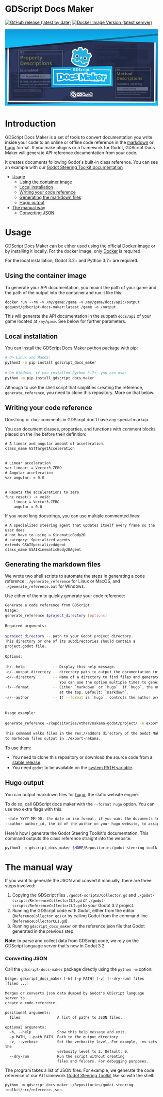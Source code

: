 # GDScript Docs Maker

[![GitHub release (latest by date)](https://img.shields.io/github/v/release/gdquest/gdscript-docs-maker)](https://github.com/GDQuest/gdscript-docs-maker) [![Docker Image Version (latest semver)](https://img.shields.io/docker/v/gdquest/gdscript-docs-maker?label=Docker%20tag&sort=semver)](https://hub.docker.com/repository/docker/gdquest/gdscript-docs-maker)

![Project banner](./assets/gdscript-docs-maker-banner.svg)

# Introduction

GDScript Docs Maker is a set of tools to convert documentation you write inside your code to an online or offline code reference in the [markdown](https://daringfireball.net/projects/markdown/syntax) or [hugo](https://gohugo.io/) format. If you make plugins or a framework for Godot, GDScript Docs Maker will generate API reference documentation from your code.

It creates documents following Godot's built-in class reference. You can see an example with our [Godot Steering Toolkit documentation](https://www.gdquest.com/docs/godot-steering-toolkit/reference/)

<!-- markdown-toc start - Don't edit this section. Run M-x markdown-toc-refresh-toc -->

- [Usage](#usage)
    * [Using the container image](#using-the-container-image)
    * [Local installation](#local-installation)
    * [Writing your code reference](#writing-your-code-reference)
    * [Generating the markdown files](#generating-the-markdown-files)
    * [Hugo output](#hugo-output)
- [The manual way](#the-manual-way)
    + [Converting JSON](#converting-json)

<!-- markdown-toc end -->

# Usage

GDScript Docs Maker can be either used using the official [Docker image](https://hub.docker.com/r/gdquest/gdscript-docs-maker) or by installing it locally. For the docker image, only [Docker](https://www.docker.com/get-started) is required.

For the local installation, Godot 3.2+ and Python 3.7+ are required.

## Using the container image

To generate your API documentation, you mount the path of your game and the path of the output into the container and run it like this:

```
docker run --rm -v /my/game:/game -v /my/game/docs/api:/output gdquest/gdscript-docs-maker:latest /game -o /output
```

This will generate the API documentation in the subpath `docs/api` of your game located at `/my/game`. See below for further parameters.

## Local installation

You can install the GDScript Docs Maker python package with pip:

```bash
# On Linux and MacOS:
python3 -m pip install gdscript_docs_maker

# On Windows, if you installed Python 3.7+, you can use:
python -m pip install gdscript_docs_maker
```

Although to use the shell script that simplifies creating the reference, `generate_reference`, you need to clone this repository. More on that below.

## Writing your code reference

Docstring or doc-comments in GDScript don't have any special markup.

You can document classes, properties, and functions with comment blocks placed on the line before their definition:

```gdscript
# A linear and angular amount of acceleration.
class_name GSTTargetAcceleration


# Linear acceleration
var linear: = Vector3.ZERO
# Angular acceleration
var angular: = 0.0


# Resets the accelerations to zero
func reset() -> void:
	linear = Vector3.ZERO
	angular = 0.0
```

If you need long docstrings, you can use multiple commented lines:

```
# A specialized steering agent that updates itself every frame so the user does
# not have to using a KinematicBody2D
# category: Specialized agents
extends GSAISpecializedAgent
class_name GSAIKinematicBody2DAgent
```

## Generating the markdown files

We wrote two shell scripts to automate the steps in generating a code reference: `./generate_reference` for Linux or MacOS, and `./generate_reference.bat` for Windows.

Use either of them to quickly generate your code reference:

```bash
Generate a code reference from GDScript
Usage:
generate_reference $project_directory [options]

Required arguments:

$project_directory -- path to your Godot project directory.
This directory or one of its subdirectories should contain a
project.godot file.

Options:

-h/--help             -- Display this help message.
-o/--output-directory -- directory path to output the documentation into.
-d/--directory        -- Name of a directory to find files and generate the code reference in the Godot project.
                         You can use the option multiple times to generate a reference for multiple directories.
-f/--format           -- Either `markdown` or `hugo`. If `hugo`, the output document includes a TOML front-matter
                         at the top. Default: `markdown`.
-a/--author           -- If --format is `hugo`, controls the author property in the TOML front-matter.


Usage example:

generate_reference ~/Repositories/other/nakama-godot/project/ -o export-nakama -d addons

This command walks files in the res://addons directory of the Godot Nakama project, and converts it
to markdown files output in ./export-nakama.
```

To use them:

- You need to clone this repository or download the source code from a [stable release](https://github.com/GDQuest/gdscript-docs-maker/releases).
- You need `godot` to be available on the [system PATH variable](<https://en.wikipedia.org/wiki/PATH_(variable)>).

## Hugo output

You can output markdown files for [hugo](https://gohugo.io/), the static website engine.

To do so, call GDScript docs maker with the `--format hugo` option. You can use two extra flags with this:

```bash
--date YYYY-MM-DD, the date in iso format, if you want the documents to have a date other than today. Default: datetime.date.today()
--author author_id, the id of the author on your hugo website, to assign an the author for the documents. Default: ""
```

Here's how I generate the Godot Steering Toolkit's documentation. This command outputs the class reference straight into the website:

```bash
python3 -m gdscript_docs_maker $HOME/Repositories/godot-steering-toolkit/project/reference.json --format hugo --author razoric --path $HOME/Repositories/website/content/docs/godot-steering-toolkit/reference/classes/
```

# The manual way

If you want to generate the JSON and convert it manually, there are three steps involved:

1. Copying the GDScript files `./godot-scripts/Collector.gd` and `./godot-scripts/ReferenceCollectorCLI.gd` or `./godot-scripts/ReferenceCollectorCLI.gd` to your Godot 3.2 project.
2. Running the GDScript code with Godot, either from the editor (`ReferenceCollector.gd`) or by calling Godot from the command line (`ReferenceCollectorCLI.gd`).
3. Running `gdscript_docs_maker` on the reference.json file that Godot generated in the previous step.

<!-- TODO: turn into a note block on the website. -->

**Note**: to parse and collect data from GDScript code, we rely on the GDScript language server that's new in Godot 3.2.

### Converting JSON

Call the `gdscript-docs-maker` package directly using the `python -m` option:

```
Usage: gdscript_docs_maker [-h] [-p PATH] [-v] [--dry-run] files [files ...]

Merges or converts json data dumped by Godot's GDScript language server to
create a code reference.

positional arguments:
  files                 A list of paths to JSON files.

optional arguments:
  -h, --help            Show this help message and exit.
  -p PATH, --path PATH  Path to the output directory.
  -v, --verbose         Set the verbosity level. For example, -vv sets the
                        verbosity level to 2. Default: 0.
  --dry-run             Run the script without creating
                        files and folders. For debugging purposes.
```

The program takes a list of JSON files. For example, we generate the code reference of our AI framework [Godot Steering Toolkit](https://github.com/GDQuest/godot-steering-toolkit/) like so with the shell:

```fish
python -m gdscript-docs-maker ~/Repositories/godot-steering-toolkit/src/reference.json
```
